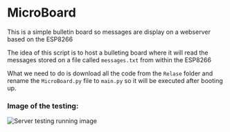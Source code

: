 # MicroBoard

This is a simple bulletin board so messages are display on a webserver based on the ESP8266

The idea of this script is to host a bulleting board where it will read the messages stored on a file called `messages.txt` from within the ESP8266 

What we need to do is download all the code from the `Relase` folder and rename the `MicroBoard.py` file to `main.py` so it will be executed after booting up.

### Image of the testing:
![Server testing running image](https://github.com/yeyeto2788/MicroPythonScripts/blob/master/MicroBoard/Doc/index.png)
